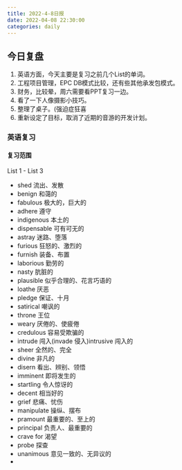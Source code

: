 ```yaml
---
title: 2022-4-8日报
date: 2022-04-08 22:30:00
categories: daily
---
```


## 今日复盘
1. 英语方面，今天主要是复习之前几个List的单词。
2. 工程项目管理，EPC DB模式比较，还有些其他承发包模式。
3. 财务，比较晕，周六需要看PPT复习一边。
4. 看了一下人像摄影小技巧。
5. 整理了桌子。(强迫症狂喜
6. 重新设定了目标，取消了近期的音游的开发计划。

### 英语复习

#### 复习范围
List 1 - List 3

- shed 流出、发散
- benign 和蔼的
- fabulous 极大的，巨大的
- adhere 遵守
- indigenous 本土的
- dispensable 可有可无的
- astray 迷路、堕落
- furious 狂怒的、激烈的
- furnish 装备、布置
- laborious 勤劳的
- nasty 肮脏的
- plausible 似乎合理的、花言巧语的
- loathe 厌恶
- pledge 保证、十月
- satirical 嘲讽的
- throne 王位
- weary 厌倦的、使疲倦
- credulous 容易受欺骗的
- intrude 闯入(invade 侵入)intrusive 闯入的
- sheer 全然的、完全
- divine 非凡的
- disern 看出、辨别、领悟
- imminent 即将发生的
- startling 令人惊讶的
- decent 相当好的
- grief 悲痛、忧伤
- manipulate 操纵、摆布
- pramount 最重要的、至上的
- principal 负责人、最重要的
- crave for 渴望
- probe 探查
- unanimous 意见一致的、无异议的
-  
